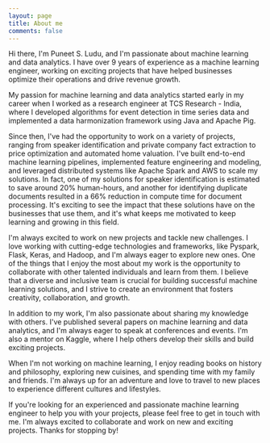 ```yaml
---
layout: page
title: About me
comments: false
---
```

<div>
	<p>Hi there, I'm Puneet S. Ludu, and I'm passionate about machine learning and data analytics. I have over 9 years of experience as a machine learning engineer, working on exciting projects that have helped businesses optimize their operations and drive revenue growth.</p>
	<p>My passion for machine learning and data analytics started early in my career when I worked as a research engineer at TCS Research - India, where I developed algorithms for event detection in time series data and implemented a data harmonization framework using Java and Apache Pig.</p>
	<p>Since then, I've had the opportunity to work on a variety of projects, ranging from speaker identification and private company fact extraction to price optimization and automated home valuation. I've built end-to-end machine learning pipelines, implemented feature engineering and modeling, and leveraged distributed systems like Apache Spark and AWS to scale my solutions. In fact, one of my solutions for speaker identification is estimated to save around 20% human-hours, and another for identifying duplicate documents resulted in a 66% reduction in compute time for document processing. It's exciting to see the impact that these solutions have on the businesses that use them, and it's what keeps me motivated to keep learning and growing in this field.</p>
	<p>I'm always excited to work on new projects and tackle new challenges. I love working with cutting-edge technologies and frameworks, like Pyspark, Flask, Keras, and Hadoop, and I'm always eager to explore new ones. One of the things that I enjoy the most about my work is the opportunity to collaborate with other talented individuals and learn from them. I believe that a diverse and inclusive team is crucial for building successful machine learning solutions, and I strive to create an environment that fosters creativity, collaboration, and growth.</p>
	<p>In addition to my work, I'm also passionate about sharing my knowledge with others. I've published several papers on machine learning and data analytics, and I'm always eager to speak at conferences and events. I'm also a mentor on Kaggle, where I help others develop their skills and build exciting projects.</p>
	<p>When I'm not working on machine learning, I enjoy reading books on history and philosophy, exploring new cuisines, and spending time with my family and friends. I'm always up for an adventure and love to travel to new places to experience different cultures and lifestyles.</p>
	<p>If you're looking for an experienced and passionate machine learning engineer to help you with your projects, please feel free to get in touch with me. I'm always excited to collaborate and work on new and exciting projects. Thanks for stopping by!</p>
</div>
